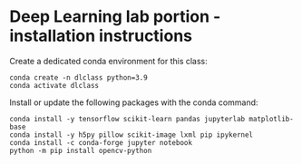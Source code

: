 # Deep Learning lab portion - installation instructions

Create a dedicated conda environment for this class:

    conda create -n dlclass python=3.9
    conda activate dlclass

Install or update the following packages with the conda command:

    conda install -y tensorflow scikit-learn pandas jupyterlab matplotlib-base
    conda install -y h5py pillow scikit-image lxml pip ipykernel
    conda install -c conda-forge jupyter notebook
    python -m pip install opencv-python
    


